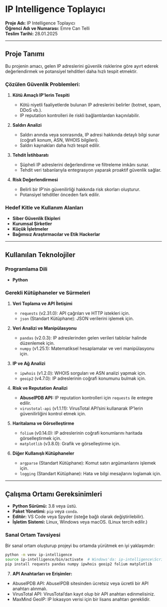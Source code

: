 # IP Intelligence Toplayıcı

**Proje Adı:** IP Intelligence Toplayıcı  
**Öğrenci Adı ve Numarası:** Emre Can Telli  
**Teslim Tarihi:** 28.01.2025  

---

## Proje Tanımı

Bu projenin amacı, gelen IP adreslerini güvenlik risklerine göre ayırt ederek değerlendirmek ve potansiyel tehditleri daha hızlı tespit etmektir.

### Çözülen Güvenlik Problemleri:

1. **Kötü Amaçlı IP'lerin Tespiti**
   - Kötü niyetli faaliyetlerde bulunan IP adreslerini belirler (botnet, spam, DDoS vb.).
   - IP reputation kontrolleri ile riskli bağlantılardan kaçınılabilir.

2. **Saldırı Analizi**
   - Saldırı anında veya sonrasında, IP adresi hakkında detaylı bilgi sunar (coğrafi konum, ASN, WHOIS bilgileri).
   - Saldırı kaynakları daha hızlı tespit edilir.

3. **Tehdit İstihbaratı**
   - Şüpheli IP adreslerini değerlendirme ve filtreleme imkânı sunar.
   - Tehdit veri tabanlarıyla entegrasyon yaparak proaktif güvenlik sağlar.

4. **Risk Değerlendirmesi**
   - Belirli bir IP’nin güvenilirliği hakkında risk skorları oluşturur.
   - Potansiyel tehditler önceden fark edilir.

### Hedef Kitle ve Kullanım Alanları
- **Siber Güvenlik Ekipleri**
- **Kurumsal Şirketler**
- **Küçük İşletmeler**
- **Bağımsız Araştırmacılar ve Etik Hackerlar**

---

## Kullanılan Teknolojiler

### Programlama Dili
- **Python**

### Gerekli Kütüphaneler ve Sürmeleri

1. **Veri Toplama ve API İletişimi**
   - `requests` (v2.31.0): API çağrıları ve HTTP istekleri için.
   - `json` (Standart Kütüphane): JSON verilerini işlemek için.

2. **Veri Analizi ve Manipülasyonu**
   - `pandas` (v2.0.3): IP adreslerinden gelen verileri tablolar halinde düzenlemek için.
   - `numpy` (v1.25.1): Matematiksel hesaplamalar ve veri manipülasyonu için.

3. **IP ve Ağ Analizi**
   - `ipwhois` (v1.2.0): WHOIS sorguları ve ASN analizi yapmak için.
   - `geoip2` (v4.7.0): IP adreslerinin coğrafi konumunu bulmak için.

4. **Risk ve Reputation Analizi**
   - **AbuseIPDB API:** IP reputation kontrolleri için `requests` ile entegre edilir.
   - `virustotal-api` (v1.1.11): VirusTotal API’sini kullanarak IP’lerin güvenilirliğini kontrol etmek için.

5. **Haritalama ve Görselleştirme**
   - `folium` (v0.14.0): IP adreslerinin coğrafi konumlarını haritada görselleştirmek için.
   - `matplotlib` (v3.8.0): Grafik ve görselleştirme için.

6. **Diğer Kullanışlı Kütüphaneler**
   - `argparse` (Standart Kütüphane): Komut satırı argümanlarını işlemek için.
   - `logging` (Standart Kütüphane): Hata ve bilgi mesajlarını loglamak için.

---

## Çalışma Ortamı Gereksinimleri

- **Python Sürümü:** 3.8 veya üstü.
- **Paket Yönetimi:** `pip` veya `conda`.
- **Editör:** VS Code veya Spyder (isteğe bağlı olarak değiştirilebilir).
- **İşletim Sistemi:** Linux, Windows veya macOS. (Linux tercih edilir.)

### Sanal Ortam Tavsiyesi
Bir sanal ortam oluşturup projeyi bu ortamda yürütmek en iyi yaklaşımdır:

```bash
python -m venv ip-intelligence
source ip-intelligence/bin/activate  # Windows'da: ip-intelligence\Scripts\activate
pip install requests pandas numpy ipwhois geoip2 folium matplotlib
```

7.  **API Anahtarları ve Erişimler:**

-   AbuseIPDB API: AbuseIPDB sitesinden ücretsiz veya ücretli bir API anahtarı alınmalı.
-   VirusTotal API: VirusTotal’dan kayıt olup bir API anahtarı edinmelisiniz.
-   MaxMind GeoIP: IP lokasyon verisi için bir lisans anahtarı gereklidir.
